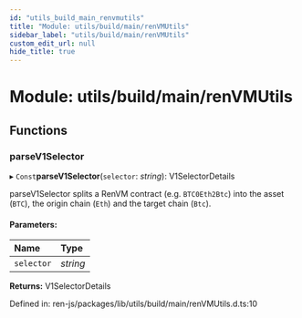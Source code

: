 ```yaml
---
id: "utils_build_main_renvmutils"
title: "Module: utils/build/main/renVMUtils"
sidebar_label: "utils/build/main/renVMUtils"
custom_edit_url: null
hide_title: true
---
```


# Module: utils/build/main/renVMUtils

## Functions

### parseV1Selector

▸ `Const`**parseV1Selector**(`selector`: *string*): V1SelectorDetails

parseV1Selector splits a RenVM contract (e.g. `BTC0Eth2Btc`) into the asset
(`BTC`), the origin chain (`Eth`) and the target chain (`Btc`).

#### Parameters:

Name | Type |
:------ | :------ |
`selector` | *string* |

**Returns:** V1SelectorDetails

Defined in: ren-js/packages/lib/utils/build/main/renVMUtils.d.ts:10

